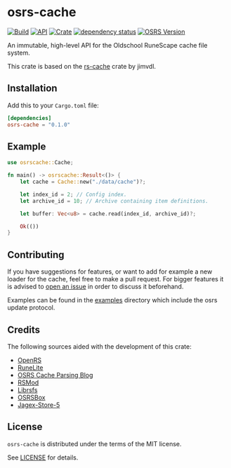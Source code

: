 # osrs-cache

[![Build](https://github.com/runecore/osrs-cache/workflows/build/badge.svg)](https://github.com/runecore/osrs-cache)
[![API](https://docs.rs/osrs-cache/badge.svg)](https://docs.rs/osrs-cache)
[![Crate](https://img.shields.io/crates/v/osrs-cache)](https://crates.io/crates/osrs-cache)
[![dependency status](https://deps.rs/repo/github/runecore/osrs-cache/status.svg)](https://deps.rs/repo/github/runecore/osrs-cache)
[![OSRS Version](https://img.shields.io/badge/OSRS-189-blue)]()

An immutable, high-level API for the Oldschool RuneScape cache file system.

This crate is based on the [rs-cache](https://github.com/jimvdl/rs-cache/) crate by jimvdl.

## Installation

Add this to your `Cargo.toml` file:

```toml
[dependencies]
osrs-cache = "0.1.0"
```

## Example

```rust
use osrscache::Cache;

fn main() -> osrscache::Result<()> {
    let cache = Cache::new("./data/cache")?;

    let index_id = 2; // Config index.
    let archive_id = 10; // Archive containing item definitions.

    let buffer: Vec<u8> = cache.read(index_id, archive_id)?;

    Ok(())
}
```

## Contributing

If you have suggestions for features, or want to add for example a new loader for the cache, feel free to make a pull request. For bigger features it is advised to [open an issue](https://github.com/runecore/osrs-cache/issues/new) in order to discuss it beforehand.

Examples can be found in the [examples](examples/) directory which include the osrs update protocol.

## Credits

The following sources aided with the development of this crate:

- [OpenRS](https://www.rune-server.ee/runescape-development/rs-503-client-server/downloads/312510-openrs-cache-library.html)
- [RuneLite](https://runelite.net/)
- [OSRS Cache Parsing Blog](https://www.osrsbox.com/blog/2018/07/26/osrs-cache-research-extract-cache-definitions/)
- [RSMod](https://github.com/Tomm0017/rsmod)
- [Librsfs](https://github.com/Velocity-/librsfs)
- [OSRSBox](https://www.osrsbox.com/)
- [Jagex-Store-5](https://github.com/guthix/Jagex-Store-5)

## License

`osrs-cache` is distributed under the terms of the MIT license.

See [LICENSE](LICENSE) for details.
